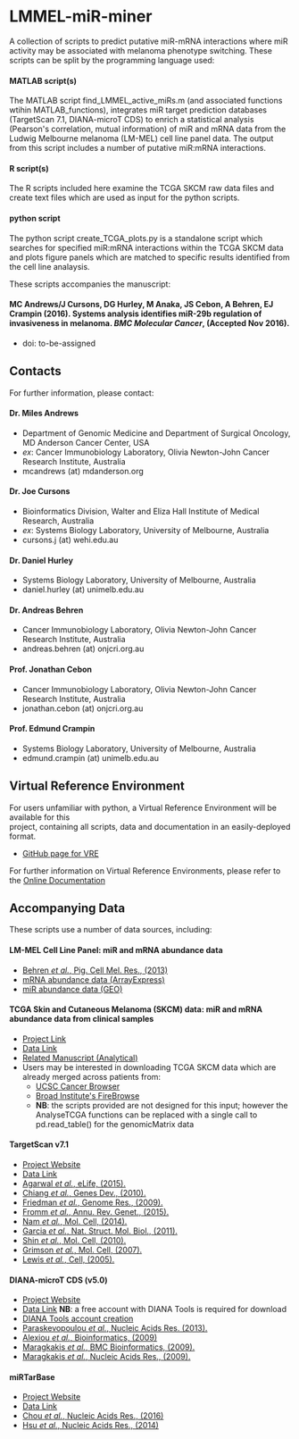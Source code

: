 # LMMEL-miR-miner
A collection of scripts to predict putative miR-mRNA interactions where miR activity may be associated with melanoma
phenotype switching. These scripts can be split by the programming language used:

#### MATLAB script(s)
The MATLAB script find_LMMEL_active_miRs.m (and associated functions wtihin MATLAB_functions), integrates 
miR target prediction databases (TargetScan 7.1, DIANA-microT CDS) to enrich a statistical analysis 
(Pearson's correlation, mutual information) of miR and mRNA data from the Ludwig Melbourne melanoma (LM-MEL) 
cell line panel data. The output from this script includes a number of putative miR:mRNA interactions.

#### R script(s)
The R scripts included here examine the TCGA SKCM raw data files and create text files which are used as input for
the python scripts.

#### python script
The python script create_TCGA_plots.py is a standalone script which searches for specified miR:mRNA interactions
within the TCGA SKCM data and plots figure panels which are matched to specific results identified from the cell line analaysis.


These scripts accompanies the manuscript:
#### MC Andrews/J Cursons, DG Hurley, M Anaka, JS Cebon, A Behren, EJ Crampin (2016). Systems analysis identifies miR-29b regulation of invasiveness in melanoma. *BMC Molecular Cancer*, (Accepted Nov 2016).
* doi: to-be-assigned


## Contacts
For further information, please contact:

#### Dr. Miles Andrews
* Department of Genomic Medicine and Department of Surgical Oncology, MD Anderson Cancer Center, USA
* *ex*: Cancer Immunobiology Laboratory, Olivia Newton-John Cancer Research Institute, Australia  
* mcandrews (at) mdanderson.org

#### Dr. Joe Cursons
* Bioinformatics Division, Walter and Eliza Hall Institute of Medical Research, Australia
* *ex*: Systems Biology Laboratory, University of Melbourne, Australia  
* cursons.j (at) wehi.edu.au

#### Dr. Daniel Hurley 
* Systems Biology Laboratory, University of Melbourne, Australia  
* daniel.hurley (at) unimelb.edu.au

#### Dr. Andreas Behren
* Cancer Immunobiology Laboratory, Olivia Newton-John Cancer Research Institute, Australia  
* andreas.behren (at) onjcri.org.au

#### Prof. Jonathan Cebon
* Cancer Immunobiology Laboratory, Olivia Newton-John Cancer Research Institute, Australia  
* jonathan.cebon (at) onjcri.org.au

#### Prof. Edmund Crampin
* Systems Biology Laboratory, University of Melbourne, Australia  
* edmund.crampin (at) unimelb.edu.au


## Virtual Reference Environment

For users unfamiliar with python, a Virtual Reference Environment will be available for this  
project, containing all scripts, data and documentation in an easily-deployed format.
* [GitHub page for VRE]( http://github.com/uomsystemsbiology/LMMEL-miR-miner_reference_environment )

For further information on Virtual Reference Environments, please refer to the
[Online Documentation]( http://uomsystemsbiology.github.io/research/reference-environments/ )


## Accompanying Data

These scripts use a number of data sources, including:

#### LM-MEL Cell Line Panel: miR and mRNA abundance data
* [Behren *et al.*, Pig. Cell Mel. Res., (2013)]( http://dx.doi.org/10.1111/pcmr.12097 )
* [mRNA abundance data (ArrayExpress)]( https://www.ebi.ac.uk/arrayexpress/experiments/E-MTAB-1496/ )
* [miR abundance data (GEO)]( http://www.ncbi.nlm.nih.gov/geo/query/acc.cgi?acc=GSE89438 )

#### TCGA Skin and Cutaneous Melanoma (SKCM) data: miR and mRNA abundance data from clinical samples
* [Project Link]( http://cancergenome.nih.gov/ )
* [Data Link]( https://tcga-data.nci.nih.gov/tcga/tcgaCancerDetails.jsp?diseaseType=SKCM&diseaseName=Skin%20Cutaneous%20Melanoma )
* [Related Manuscript (Analytical)]( http://dx.doi.org/10.1111/pcmr.12374 )
* Users may be interested in downloading TCGA SKCM data which are already merged across patients from:
  * [UCSC Cancer Browser]( https://genome-cancer.ucsc.edu/proj/site/hgHeatmap/ )
  * [Broad Institute's FireBrowse]( http://firebrowse.org/ )
  * **NB**: the scripts provided are not designed for this input; however the AnalyseTCGA functions can be replaced with a single call to pd.read_table() for the genomicMatrix data

#### TargetScan v7.1
* [Project Website]( http://http://www.targetscan.org/vert_71/ )
* [Data Link]( http://www.targetscan.org/cgi-bin/targetscan/data_download.vert71.cgi )
* [Agarwal *et al.*, eLife, (2015).]( http://dx.doi.org/10.7554/eLife.05005 )
* [Chiang *et al.*, Genes Dev., (2010).]( http://dx.doi.org/10.1101/gad.1884710 )
* [Friedman *et al.*, Genome Res., (2009).]( http://dx.doi.org/10.1101/gr.082701 )
* [Fromm *et al.*, Annu. Rev. Genet., (2015).]( http://dx.doi.org/10.1146/annurev-genet-120213-092023 )
* [Nam *et al.*, Mol. Cell, (2014).]( http://dx.doi.org/10.1016/j.molcel.2014.02.013 )
* [Garcia *et al.*, Nat. Struct. Mol. Biol., (2011).]( http://dx.doi.org/10.1038/nsmb.2115 )
* [Shin *et al.*, Mol. Cell, (2010).]( http://dx.doi.org/10.1016/j.molcel.2010.06.005 )
* [Grimson *et al.*, Mol. Cell, (2007).]( http://dx.doi.org/10.1016/j.molcel.2007.06.017 )
* [Lewis *et al.*, Cell, (2005).]( http://dx.doi.org/10.1016/j.cell.2004.12.035 )

#### DIANA-microT CDS (v5.0)
* [Project Website]( http://diana.imis.athena-innovation.gr/DianaTools/index.php )
* [Data Link]( http://to-be-fixed ) **NB**: a free account with DIANA Tools is required for download
* [DIANA Tools account creation]( http://diana.imis.athena-innovation.gr/DianaTools/index.php?r=user/create )
* [Paraskevopoulou *et al.*, Nucleic Acids Res. (2013).]( http://dx.doi.org/10.1093/nar/gkt393 )
* [Alexiou *et al.*, Bioinformatics, (2009)]( http://dx.doi.org/10.1093/bioinformatics/btp565 )
* [Maragkakis *et al.*, BMC Bioinformatics, (2009).]( http://dx.doi.org/10.1186/1471-2105-10-295 )
* [Maragkakis *et al.*, Nucleic Acids Res., (2009).]( http://dx.doi.org/10.1093/nar/gkp292 )

#### miRTarBase
* [Project Website]( http://http://mirtarbase.mbc.nctu.edu.tw/ )
* [Data Link]( http://mirtarbase.mbc.nctu.edu.tw/php/download.php )
* [Chou *et al.*, Nucleic Acids Res., (2016)]( http://dx.doi.org/10.1093/nar/gkv1258 )
* [Hsu *et al.*, Nucleic Acids Res., (2014)]( http://dx.doi.org/10.1093/nar/gkt1266 )

